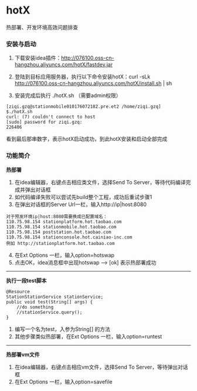 # hotX
热部署、开发环境高效问题排查

### 安装与启动

1. 下载安装idea插件：http://076100.oss-cn-hangzhou.aliyuncs.com/hotX/fastdev.jar
2. 登陆到目标应用服务器，执行以下命令安装hotX：curl -sLk http://076100.oss-cn-hangzhou.aliyuncs.com/hotX/install.sh | sh

3. 安装完成后执行 ./hotX.sh （需要admin权限）
```
[ziqi.gzq@stationmobile010176072182.pre.et2 /home/ziqi.gzq]
$./hotX.sh
curl: (7) couldn't connect to host
[sudo] password for ziqi.gzq:
226406
```

看到最后那串数字，表示hotX启动成功，到此hotX安装和启动全部完成


### 功能简介
**热部署**

1. 在idea编辑器，右键点击相应类文件，选择Send To Server，等待代码编译完成并弹出对话框
2. 如代码编译失败可以尝试先build整个工程，成功后重试步骤1
3. 在弹出对话框的Server Url一栏，输入http://ip|host:8080
```
对于预发环境ip|host:8080需要换成已配置域名：
110.75.98.154 stationplatform.hot.taobao.com
110.75.98.154 stationmobile.hot.taobao.com
110.75.98.154 poststation.hot.taobao.com
110.75.98.154 stationconsole.hot.cainiao-inc.com
例如 http://stationplatform.hot.taobao.com
```
4. 在Ext Options 一栏，输入option=hotswap
5. 点击OK，idea消息框中出现hotswap --> [ok] 表示热部署成功

---

**执行一段test脚本**
```
@Resource
StationStationService stationService;
public void test(String[] args) {
    //do something
    //stationService.query();
}
```
1. 编写一个名为test，入参为String[] 的方法
2. 其他步骤类似热部署，在Ext Options 一栏，输入option=runtest

---


**热部署vm文件**

1. 在idea编辑器，右键点击相应vm文件，选择Send To Server，等待弹出对话框
2. 在Ext Options 一栏，输入option=savefile


